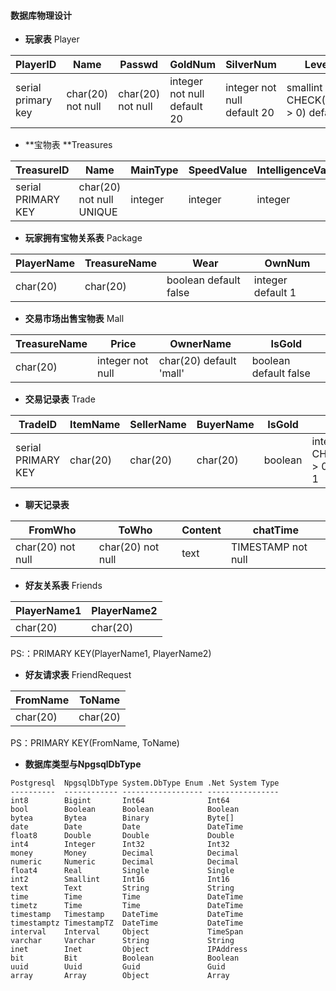 #### 数据库物理设计

- **玩家表** Player

| PlayerID           | Name              | Passwd            | GoldNum                     | SilverNum                   | LevelValue                               | SpeedValue         | IntelligenceValue  | AttackValue        | DefenseValue       | HPValue           | Last_Login | Last_find_treasure | Online  |
| ------------------ | ----------------- | ----------------- | --------------------------- | --------------------------- | ---------------------------------------- | ------------------ | ------------------ | ------------------ | ------------------ | ----------------- | ---------- | ------------------ | ------- |
| serial primary key | char(20) not null | char(20) not null | integer not null default 20 | integer not null default 20 | smallint CHECK(LevelValue > 0) default 1 | integer default 10 | integer default 10 | integer default 10 | integer default 10 | integer default 5 | TIMESTAMP  | TIMESTAMP          | boolean |

- **宝物表 **Treasures

| TreasureID         | Name                     | MainType | SpeedValue | IntelligenceValue | AttackValue | DefenseValue |
| ------------------ | ------------------------ | -------- | ---------- | ----------------- | ----------- | ------------ |
| serial PRIMARY KEY | char(20) not null UNIQUE | integer  | integer    | integer           | integer     | integer      |



- **玩家拥有宝物关系表** Package

| PlayerName | TreasureName | Wear     | OwnNum |
| ---------- | ------------ | -------- | ------ |
| char(20)   | char(20)     | boolean default false | integer default 1 |



- **交易市场出售宝物表** Mall

| TreasureName | Price            | OwnerName               | IsGold                |
| ------------ | ---------------- | ----------------------- | --------------------- |
| char(20)     | integer not null | char(20) default 'mall' | boolean default false |



- **交易记录表** Trade

| TradeID            | ItemName | SellerName | BuyerName | IsGold  | Num                              | Price                     | TradeTime          |
| ------------------ | -------- | ---------- | --------- | ------- | -------------------------------- | ------------------------- | ------------------ |
| serial PRIMARY KEY | char(20) | char(20)   | char(20)  | boolean | integer CHECK(Num > 0) default 1 | integer CHECK(Price >= 0) | TIMESTAMP not null |



- **聊天记录表**

| FromWho           | ToWho             | Content | chatTime           |
| ----------------- | ----------------- | ------- | ------------------ |
| char(20) not null | char(20) not null | text    | TIMESTAMP not null |

- **好友关系表** Friends

| PlayerName1 | PlayerName2 |
| ----------- | ----------- |
| char(20)    | char(20)    |

PS:：PRIMARY KEY(PlayerName1, PlayerName2)


- **好友请求表** FriendRequest

| FromName | ToName   |
| -------- | -------- |
| char(20) | char(20) |

PS：PRIMARY KEY(FromName, ToName)

- **数据库类型与NpgsqlDbType**

```
Postgresql  NpgsqlDbType System.DbType Enum .Net System Type
----------  ------------ ------------------ ----------------
int8        Bigint       Int64              Int64
bool        Boolean      Boolean            Boolean
bytea       Bytea        Binary             Byte[]
date        Date         Date               DateTime
float8      Double       Double             Double
int4        Integer      Int32              Int32
money       Money        Decimal            Decimal
numeric     Numeric      Decimal            Decimal
float4      Real         Single             Single
int2        Smallint     Int16              Int16
text        Text         String             String
time        Time         Time               DateTime
timetz      Time         Time               DateTime
timestamp   Timestamp    DateTime           DateTime
timestamptz TimestampTZ  DateTime           DateTime
interval    Interval     Object             TimeSpan
varchar     Varchar      String             String
inet        Inet         Object             IPAddress
bit         Bit          Boolean            Boolean
uuid        Uuid         Guid               Guid
array       Array        Object             Array
```